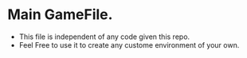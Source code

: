 # Main GameFile.
- This file is independent of any code given this repo.
- Feel Free to use it to create any custome environment of your own.
